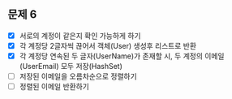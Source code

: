 ## 문제 6
- [x] 서로의 계정이 같은지 확인 가능하게 하기
- [x] 각 계정당 2글자씩 끊어서 객체(User) 생성후 리스트로 반환
- [x] 각 계정당 연속된 두 글자(UserName)가 존재할 시, 두 계정의 이메일(UserEmail) 모두 저장(HashSet)
- [ ] 저장된 이메일을 오름차순으로 정렬하기
- [ ] 정렬된 이메일 반환하기